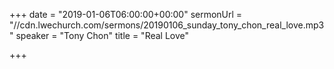 +++
date = "2019-01-06T06:00:00+00:00"
sermonUrl = "//cdn.lwechurch.com/sermons/20190106_sunday_tony_chon_real_love.mp3"
speaker = "Tony Chon"
title = "Real Love"

+++
